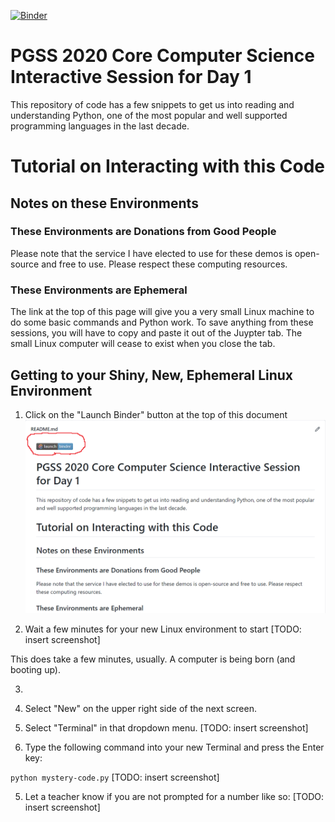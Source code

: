 [![Binder](https://mybinder.org/badge_logo.svg)](https://mybinder.org/v2/gh/syreal17/pgss2020-corecs-juypter-d1.git/master)

# PGSS 2020 Core Computer Science Interactive Session for Day 1
This repository of code has a few snippets to get us into reading and 
understanding Python, one of the most popular and well supported 
programming languages in the last decade.

# Tutorial on Interacting with this Code
## Notes on these Environments
### These Environments are Donations from Good People
Please note that the service I have elected to use for these demos
is open-source and free to use. Please respect these computing 
resources.

### These Environments are Ephemeral
The link at the top of this page will give you a very small Linux
machine to do some basic commands and Python work. To save anything
from these sessions, you will have to copy and paste it out of the
Juypter tab. The small Linux computer will cease to exist when you 
close the tab.

## Getting to your Shiny, New, Ephemeral Linux Environment

1. Click on the "Launch Binder" button at the top of this document
![Launch Binder button](img/LaunchBinderScreen.png)

2. Wait a few minutes for your new Linux environment to start
\[TODO: insert screenshot\]

This does take a few minutes, usually. A computer is being born (and 
booting up).

3. 
  1. Select "New" on the upper right side of the next screen.
  2. Select "Terminal" in that dropdown menu.
\[TODO: insert screenshot\]

4. Type the following command into your new Terminal and press the Enter key:

`python mystery-code.py`
\[TODO: insert screenshot\]

5. Let a teacher know if you are not prompted for a number like so:
\[TODO: insert screenshot\]
